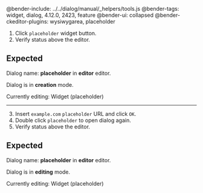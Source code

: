 @bender-include: ../../dialog/manual/_helpers/tools.js
@bender-tags: widget, dialog, 4.12.0, 2423, feature
@bender-ui: collapsed
@bender-ckeditor-plugins: wysiwygarea, placeholder

1. Click `placeholder` widget button.
2. Verify status above the editor.

## Expected

Dialog name: **placeholder** in **editor** editor.

Dialog is in **creation** mode.

Currently editing: Widget (placeholder)

---

3. Insert `example.com` `placeholder` URL and click `OK`.
4. Double click `placeholder` to open dialog again.
5. Verify status above the editor.

## Expected

Dialog name: **placeholder** in **editor** editor.

Dialog is in **editing** mode.

Currently editing: Widget (placeholder)
